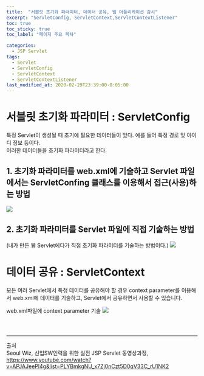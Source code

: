 ```yaml
---
title:  "서블릿 초기화 파라미터, 데이터 공유, 웹 어플리케이션 감시"
excerpt: "ServletConfig, ServletContext,ServletContextListener"
toc: true
toc_sticky: true
toc_label: "페이지 주요 목차"

categories:
  - JSP Servlet
tags:
  - Servlet
  - ServletConfig
  - ServletContext
  - ServletContextListener
last_modified_at: 2020-02-29T23:39:00-0:05:00
---
```


# 서블릿 초기화 파라미터 : ServletConfig
특정 Servlet이 생성될 때 초기에 필요한 데이터들이 있다. 예를 들어 특정 경로 및 아이디 정보 등이다.<br/>
이러한 데이터들을 초기화 파라미터라고 한다.

## 1. 초기화 파라미터를 web.xml에 기술하고 Servlet 파일에서는 ServletConfing 클래스를 이용해서 접근(사용)하는 방법
![](https://kimmy100b.github.io/assets/images/JSP/08-01.jpg)

## 2. 초기화 파라미터를 Servlet 파일에 직접 기술하는 방법
(내가 만든 웹 Servlet에다가 직접 초기화 파라미터를 기술하는 방법이다.)
![](https://kimmy100b.github.io/assets/images/JSP/08-02.jpg)

# 데이터 공유 : ServletContext
모든 여러 Servlet에서 특정 데이터를 공유해야 할 경우 context parameter를 이용해서 web.xml에 데이터를 기술하고, Servlet에서 공유하면서 사용할 수 있습니다.<br/>

web.xml파일에 context parameter 기술
![](https://kimmy100b.github.io/assets/images/JSP/08-03.jpg)
<br/><br/>

# 

- - -
출처<br/>
Seoul Wiz, 신입SW인력을 위한 실전 JSP Servlet 동영상과정, https://www.youtube.com/watch?v=APJAJeePl4g&list=PLYBmkgNU_x7Zj0nCzt5D0qV33C_rU1NK2<br/> 